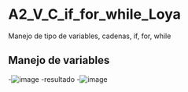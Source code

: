 # A2_V_C_if_for_while_Loya
Manejo de tipo de variables, cadenas, if, for, while
## Manejo de variables
-![image](https://github.com/user-attachments/assets/d31fbe14-2222-49d8-9fd0-6fea74d6dfcc)
-resultado
-![image](https://github.com/user-attachments/assets/dc215fa1-c267-488b-a251-f168048f5cf7)
